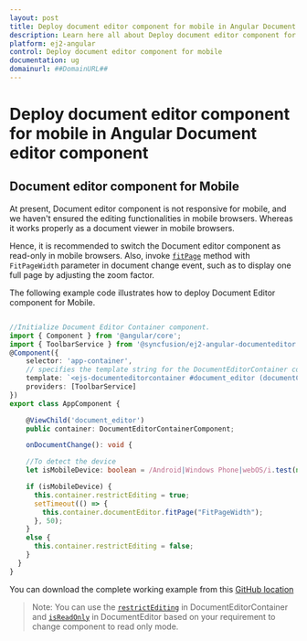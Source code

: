 ```yaml
---
layout: post
title: Deploy document editor component for mobile in Angular Document editor component | Syncfusion
description: Learn here all about Deploy document editor component for mobile in Syncfusion Angular Document editor component of Syncfusion Essential JS 2 and more.
platform: ej2-angular
control: Deploy document editor component for mobile 
documentation: ug
domainurl: ##DomainURL##
---
```


# Deploy document editor component for mobile in Angular Document editor component

## Document editor component for Mobile

At present, Document editor component is not responsive for mobile, and we haven't ensured the editing functionalities in mobile browsers. Whereas it works properly as a document viewer in mobile browsers.

Hence, it is recommended to switch the Document editor component as read-only in mobile browsers. Also, invoke [`fitPage`](https://ej2.syncfusion.com/angular/documentation/api/document-editor/#fitpage/) method with `FitPageWidth` parameter in document change event, such as to display one full page by adjusting the zoom factor.

The following example code illustrates how to deploy Document Editor component for Mobile.

```typescript

//Initialize Document Editor Container component.
import { Component } from '@angular/core';
import { ToolbarService } from '@syncfusion/ej2-angular-documenteditor';
@Component({
    selector: 'app-container',
    // specifies the template string for the DocumentEditorContainer component
    template: `<ejs-documenteditorcontainer #document_editor (documentChange)="onDocumentChange()" serviceUrl="https://ej2services.syncfusion.com/production/web-services/api/documenteditor/" height="600px" style="display:block" [enableToolbar]=true> </ejs-documenteditorcontainer>`,
    providers: [ToolbarService]
})
export class AppComponent {

    @ViewChild('document_editor')
    public container: DocumentEditorContainerComponent;

    onDocumentChange(): void {

    //To detect the device
    let isMobileDevice: boolean = /Android|Windows Phone|webOS/i.test(navigator.userAgent);

    if (isMobileDevice) {
      this.container.restrictEditing = true;
      setTimeout(() => {
        this.container.documentEditor.fitPage("FitPageWidth");
      }, 50);
    }
    else {
      this.container.restrictEditing = false;
    }
  }
}

```

You can download the complete working example from this [GitHub location](https://github.com/SyncfusionExamples/Deploy-Document-Editor-in-Mobile-Friendly-Web-page/)

>Note: You can use the [`restrictEditing`](https://ej2.syncfusion.com/angular/documentation/api/document-editor-container#restrictediting) in DocumentEditorContainer and [`isReadOnly`](https://ej2.syncfusion.com/angular/documentation/api/document-editor/#isreadonly) in DocumentEditor based on your requirement to change component to read only mode.